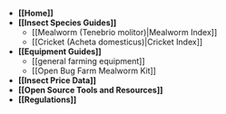 * **[[Home]]**
* **[[Insect Species Guides]]**
    * [[Mealworm (Tenebrio molitor)|Mealworm Index]]
    * [[Cricket (Acheta domesticus)|Cricket Index]]
* **[[Equipment Guides]]**
    * [[general farming equipment]]
    * [[Open Bug Farm Mealworm Kit]]
* **[[Insect Price Data]]**
* **[[Open Source Tools and Resources]]**
* **[[Regulations]]**


